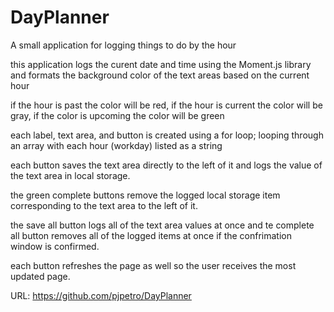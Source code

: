 # DayPlanner
A small application for logging things to do by the hour

this application logs the curent date and time using the Moment.js library and formats the background color of the text areas based on the current hour
 
if the hour is past the color will be red, if the hour is current the color will be gray, if the color is upcoming the color will be green

each label, text area, and button is created using a for loop; looping through an array with each hour (workday) listed as a string

each button saves the text area directly to the left of it and logs the value of the text area in local storage. 

the green complete buttons remove the logged local storage item corresponding to the text area to the left of it.

the save all button logs all of the text area values at once and te complete all button removes all of the logged items at once if the confrimation window is confirmed.

each button refreshes the page as well so the user receives the most updated page.

URL: https://github.com/pjpetro/DayPlanner
